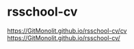 # rsschool-cv
https://GitMonolit.github.io/rsschool-cv/cv
https://GitMonolit.github.io/rsschool-cv/
